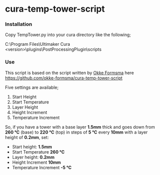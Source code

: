 # cura-temp-tower-script

### Installation

Copy TempTower.py into your cura directory like the following;

C:\Program Files\Ultimaker Cura \<version\>\plugins\PostProcessingPlugin\scripts

### Use

This script is based on the script written by [Okke Formsma](https://github.com/okke-formsma) here <https://github.com/okke-formsma/cura-temp-tower-script>

Five settings are available;

1. Start Height
2. Start Temperature
3. Layer Height
4. Height Increment
5. Temperature Increment

So, if you have a tower with a base layer **1.5mm** thick and goes down from **260 °C** (base) to **220 °C** (top) in steps of **5 °C** every **10mm** with a layer height of **0.2mm**, set:

* Start height: **1.5mm**
* Start Temperature **260 °C**
* Layer height: **0.2mm**
* Height Increment **10mm**
* Temperature Increment **-5 °C**